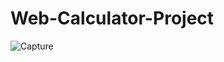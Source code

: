 # Web-Calculator-Project

![Capture](https://github.com/user-attachments/assets/4454d697-ef09-494e-a466-04ae33a2764b)
